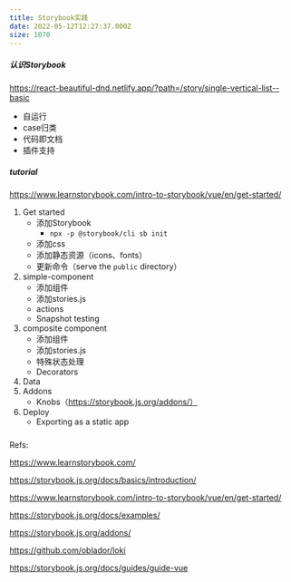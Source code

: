 ```yaml
---
title: Storybook实践
date: 2022-05-12T12:27:37.000Z
size: 1070
---
```

##### 认识Storybook

https://react-beautiful-dnd.netlify.app/?path=/story/single-vertical-list--basic

- 自运行
- case归类
- 代码即文档
- 插件支持

##### tutorial

https://www.learnstorybook.com/intro-to-storybook/vue/en/get-started/

1. Get started
   - 添加Storybook
     - `npx -p @storybook/cli sb init`
   - 添加css
   - 添加静态资源（icons、fonts）
   - 更新命令（serve the `public` directory）
2. simple-component
   - 添加组件
   - 添加stories.js
   - actions
   - Snapshot testing
3. composite component
   - 添加组件
   - 添加stories.js
   - 特殊状态处理
   - Decorators
4. Data
5. Addons
   - Knobs（https://storybook.js.org/addons/）
6. Deploy
   - Exporting as a static app

##### 

Refs:

https://www.learnstorybook.com/

https://storybook.js.org/docs/basics/introduction/

https://www.learnstorybook.com/intro-to-storybook/vue/en/get-started/

https://storybook.js.org/docs/examples/

https://storybook.js.org/addons/

https://github.com/oblador/loki

https://storybook.js.org/docs/guides/guide-vue

